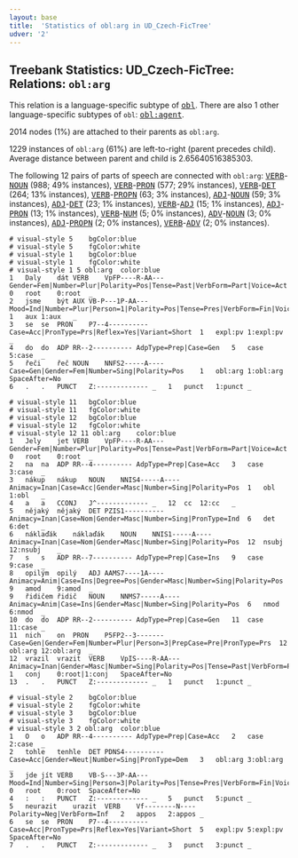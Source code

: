 ```yaml
---
layout: base
title:  'Statistics of obl:arg in UD_Czech-FicTree'
udver: '2'
---
```


## Treebank Statistics: UD_Czech-FicTree: Relations: `obl:arg`

This relation is a language-specific subtype of <tt><a href="cs_fictree-dep-obl.html">obl</a></tt>.
There are also 1 other language-specific subtypes of `obl`: <tt><a href="cs_fictree-dep-obl-agent.html">obl:agent</a></tt>.

2014 nodes (1%) are attached to their parents as `obl:arg`.

1229 instances of `obl:arg` (61%) are left-to-right (parent precedes child).
Average distance between parent and child is 2.65640516385303.

The following 12 pairs of parts of speech are connected with `obl:arg`: <tt><a href="cs_fictree-pos-VERB.html">VERB</a></tt>-<tt><a href="cs_fictree-pos-NOUN.html">NOUN</a></tt> (988; 49% instances), <tt><a href="cs_fictree-pos-VERB.html">VERB</a></tt>-<tt><a href="cs_fictree-pos-PRON.html">PRON</a></tt> (577; 29% instances), <tt><a href="cs_fictree-pos-VERB.html">VERB</a></tt>-<tt><a href="cs_fictree-pos-DET.html">DET</a></tt> (264; 13% instances), <tt><a href="cs_fictree-pos-VERB.html">VERB</a></tt>-<tt><a href="cs_fictree-pos-PROPN.html">PROPN</a></tt> (63; 3% instances), <tt><a href="cs_fictree-pos-ADJ.html">ADJ</a></tt>-<tt><a href="cs_fictree-pos-NOUN.html">NOUN</a></tt> (59; 3% instances), <tt><a href="cs_fictree-pos-ADJ.html">ADJ</a></tt>-<tt><a href="cs_fictree-pos-DET.html">DET</a></tt> (23; 1% instances), <tt><a href="cs_fictree-pos-VERB.html">VERB</a></tt>-<tt><a href="cs_fictree-pos-ADJ.html">ADJ</a></tt> (15; 1% instances), <tt><a href="cs_fictree-pos-ADJ.html">ADJ</a></tt>-<tt><a href="cs_fictree-pos-PRON.html">PRON</a></tt> (13; 1% instances), <tt><a href="cs_fictree-pos-VERB.html">VERB</a></tt>-<tt><a href="cs_fictree-pos-NUM.html">NUM</a></tt> (5; 0% instances), <tt><a href="cs_fictree-pos-ADV.html">ADV</a></tt>-<tt><a href="cs_fictree-pos-NOUN.html">NOUN</a></tt> (3; 0% instances), <tt><a href="cs_fictree-pos-ADJ.html">ADJ</a></tt>-<tt><a href="cs_fictree-pos-PROPN.html">PROPN</a></tt> (2; 0% instances), <tt><a href="cs_fictree-pos-VERB.html">VERB</a></tt>-<tt><a href="cs_fictree-pos-ADV.html">ADV</a></tt> (2; 0% instances).


~~~ conllu
# visual-style 5	bgColor:blue
# visual-style 5	fgColor:white
# visual-style 1	bgColor:blue
# visual-style 1	fgColor:white
# visual-style 1 5 obl:arg	color:blue
1	Daly	dát	VERB	VpFP----R-AA---	Gender=Fem|Number=Plur|Polarity=Pos|Tense=Past|VerbForm=Part|Voice=Act	0	root	0:root	_
2	jsme	být	AUX	VB-P---1P-AA---	Mood=Ind|Number=Plur|Person=1|Polarity=Pos|Tense=Pres|VerbForm=Fin|Voice=Act	1	aux	1:aux	_
3	se	se	PRON	P7--4----------	Case=Acc|PronType=Prs|Reflex=Yes|Variant=Short	1	expl:pv	1:expl:pv	_
4	do	do	ADP	RR--2----------	AdpType=Prep|Case=Gen	5	case	5:case	_
5	řeči	řeč	NOUN	NNFS2-----A----	Case=Gen|Gender=Fem|Number=Sing|Polarity=Pos	1	obl:arg	1:obl:arg	SpaceAfter=No
6	.	.	PUNCT	Z:-------------	_	1	punct	1:punct	_

~~~


~~~ conllu
# visual-style 11	bgColor:blue
# visual-style 11	fgColor:white
# visual-style 12	bgColor:blue
# visual-style 12	fgColor:white
# visual-style 12 11 obl:arg	color:blue
1	Jely	jet	VERB	VpFP----R-AA---	Gender=Fem|Number=Plur|Polarity=Pos|Tense=Past|VerbForm=Part|Voice=Act	0	root	0:root	_
2	na	na	ADP	RR--4----------	AdpType=Prep|Case=Acc	3	case	3:case	_
3	nákup	nákup	NOUN	NNIS4-----A----	Animacy=Inan|Case=Acc|Gender=Masc|Number=Sing|Polarity=Pos	1	obl	1:obl	_
4	a	a	CCONJ	J^-------------	_	12	cc	12:cc	_
5	nějaký	nějaký	DET	PZIS1----------	Animacy=Inan|Case=Nom|Gender=Masc|Number=Sing|PronType=Ind	6	det	6:det	_
6	náklaďák	náklaďák	NOUN	NNIS1-----A----	Animacy=Inan|Case=Nom|Gender=Masc|Number=Sing|Polarity=Pos	12	nsubj	12:nsubj	_
7	s	s	ADP	RR--7----------	AdpType=Prep|Case=Ins	9	case	9:case	_
8	opilým	opilý	ADJ	AAMS7----1A----	Animacy=Anim|Case=Ins|Degree=Pos|Gender=Masc|Number=Sing|Polarity=Pos	9	amod	9:amod	_
9	řidičem	řidič	NOUN	NNMS7-----A----	Animacy=Anim|Case=Ins|Gender=Masc|Number=Sing|Polarity=Pos	6	nmod	6:nmod	_
10	do	do	ADP	RR--2----------	AdpType=Prep|Case=Gen	11	case	11:case	_
11	nich	on	PRON	P5FP2--3-------	Case=Gen|Gender=Fem|Number=Plur|Person=3|PrepCase=Pre|PronType=Prs	12	obl:arg	12:obl:arg	_
12	vrazil	vrazit	VERB	VpIS----R-AA---	Animacy=Inan|Gender=Masc|Number=Sing|Polarity=Pos|Tense=Past|VerbForm=Part|Voice=Act	1	conj	0:root|1:conj	SpaceAfter=No
13	.	.	PUNCT	Z:-------------	_	1	punct	1:punct	_

~~~


~~~ conllu
# visual-style 2	bgColor:blue
# visual-style 2	fgColor:white
# visual-style 3	bgColor:blue
# visual-style 3	fgColor:white
# visual-style 3 2 obl:arg	color:blue
1	O	o	ADP	RR--4----------	AdpType=Prep|Case=Acc	2	case	2:case	_
2	tohle	tenhle	DET	PDNS4----------	Case=Acc|Gender=Neut|Number=Sing|PronType=Dem	3	obl:arg	3:obl:arg	_
3	jde	jít	VERB	VB-S---3P-AA---	Mood=Ind|Number=Sing|Person=3|Polarity=Pos|Tense=Pres|VerbForm=Fin|Voice=Act	0	root	0:root	SpaceAfter=No
4	:	:	PUNCT	Z:-------------	_	5	punct	5:punct	_
5	neurazit	urazit	VERB	Vf--------N----	Polarity=Neg|VerbForm=Inf	2	appos	2:appos	_
6	se	se	PRON	P7--4----------	Case=Acc|PronType=Prs|Reflex=Yes|Variant=Short	5	expl:pv	5:expl:pv	SpaceAfter=No
7	.	.	PUNCT	Z:-------------	_	3	punct	3:punct	_

~~~



